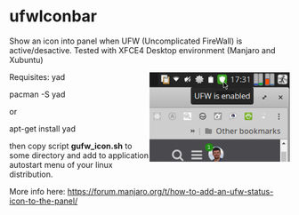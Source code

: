 # ufwIconbar
Show an icon into panel when UFW (Uncomplicated FireWall) is active/desactive.
Tested with XFCE4 Desktop environment (Manjaro and Xubuntu)
    
<img align="right" width="50%" src="ufwicon_screenshot.png">

Requisites:  yad

  pacman -S yad
     
  or
  
  apt-get install yad    

then copy script **gufw_icon.sh** to some directory and add to application autostart menu of your linux distribution.

More info here: 
https://forum.manjaro.org/t/how-to-add-an-ufw-status-icon-to-the-panel/
